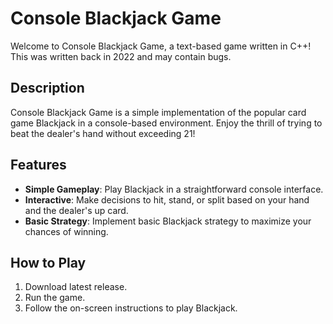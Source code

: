 # Console Blackjack Game

Welcome to Console Blackjack Game, a text-based game written in C++! This was written back in 2022 and may contain bugs.

## Description

Console Blackjack Game is a simple implementation of the popular card game Blackjack in a console-based environment. Enjoy the thrill of trying to beat the dealer's hand without exceeding 21!

## Features

- **Simple Gameplay**: Play Blackjack in a straightforward console interface.
- **Interactive**: Make decisions to hit, stand, or split based on your hand and the dealer's up card.
- **Basic Strategy**: Implement basic Blackjack strategy to maximize your chances of winning.

## How to Play

1. Download latest release.
2. Run the game.
3. Follow the on-screen instructions to play Blackjack.
